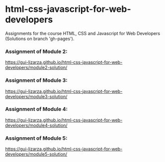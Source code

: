 # html-css-javascript-for-web-developers
Assignments for the course HTML, CSS and Javascript for Web Developers (Solutions on branch 'gh-pages').

### Assignment of Module 2:
https://gui-lizarza.github.io/html-css-javascript-for-web-developers/module2-solution/

### Assignment of Module 3:
https://gui-lizarza.github.io/html-css-javascript-for-web-developers/module3-solution/

### Assignment of Module 4:
https://gui-lizarza.github.io/html-css-javascript-for-web-developers/module4-solution/

### Assignment of Module 5:
https://gui-lizarza.github.io/html-css-javascript-for-web-developers/module5-solution/
